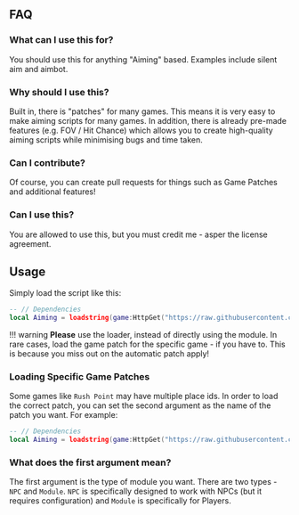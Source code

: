 ## FAQ

### What can I use this for?
You should use this for anything "Aiming" based. Examples include silent aim and aimbot.

### Why should I use this?
Built in, there is "patches" for many games. This means it is very easy to make aiming scripts for many games. In addition, there is already pre-made features (e.g. FOV / Hit Chance) which allows you to create high-quality aiming scripts while minimising bugs and time taken.

### Can I contribute?
Of course, you can create pull requests for things such as Game Patches and additional features!

### Can I use this?
You are allowed to use this, but you must credit me - asper the license agreement.

## Usage
Simply load the script like this:
```lua
-- // Dependencies
local Aiming = loadstring(game:HttpGet("https://raw.githubusercontent.com/Stefanuk12/Aiming/main/Load.lua"))()("Module")
```

!!! warning
    **Please** use the loader, instead of directly using the module. In rare cases, load the game patch for the specific game - if you have to. This is because you miss out on the automatic patch apply!

### Loading Specific Game Patches
Some games like `Rush Point` may have multiple place ids. In order to load the correct patch, you can set the second argument as the name of the patch you want. For example:
```lua
-- // Dependencies
local Aiming = loadstring(game:HttpGet("https://raw.githubusercontent.com/Stefanuk12/Aiming/main/Load.lua"))()("Module", "RushPoint")
```

### What does the first argument mean?
The first argument is the type of module you want. There are two types - `NPC` and `Module`. `NPC` is specifically designed to work with NPCs (but it requires configuration) and `Module` is specifically for Players.